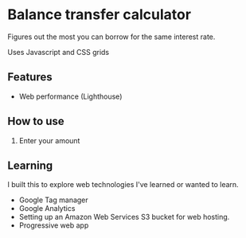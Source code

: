 # Balance transfer calculator

Figures out the most you can borrow for the same interest rate.

Uses Javascript and CSS grids

## Features

* Web performance (Lighthouse)



## How to use
1. Enter your amount

## Learning

I built this to explore web technologies I've learned or wanted to learn.

* Google Tag manager
* Google Analytics
* Setting up an Amazon Web Services S3 bucket for web hosting.
* Progressive web app
